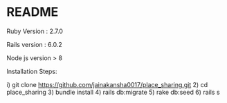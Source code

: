 # README

Ruby Version : 2.7.0

Rails version : 6.0.2

Node js version > 8

Installation Steps:

i) git clone https://github.com/jainakansha0017/place_sharing.git
2) cd place_sharing
3) bundle install
4) rails db:migrate
5) rake db:seed
6) rails s
